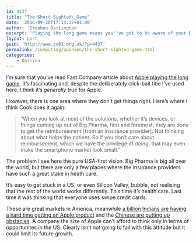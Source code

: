 ```yaml
---
id: 4437
title: "The Short-Sighted\_Game"
date: '2016-09-20T17:14:37+01:00'
author: 'Stephen Darlington'
excerpt: 'Playing the long game means you''ve got to be aware of your blind side.'
layout: post
guid: 'http://www.zx81.org.uk/?p=4437'
permalink: /computing/opinion/the-short-sighted-game.html
categories:
    - Opinion
---
```


I’m sure that you’ve read Fast Company article about [Apple playing the long game](http://www.fastcompany.com/3062090/tim-cooks-apple/playing-the-long-game-inside-tim-cooks-apple). It’s fascinating and, despite the deliberately click-bait title I’ve used here, I think it’s *generally* true for Apple.

However, there is one area where they don’t get things right. Here’s where I think Cook does it again:

> “When you look at most of the solutions, whether it’s devices, or things coming up out of Big Pharma, first and foremost, they are done to get the reimbursement \[from an insurance provider\]. Not thinking about what helps the patient. So if you don’t care about reimbursement, which we have the privilege of doing, that may even make the smartphone market look small.”

The problem I see here the pure USA-first vision. Big Pharma is big all over the world, but there are only a few places where the insurance providers have such a great stake in heath care.

It’s easy to get stuck in a US, or even Silicon Valley, bubble, not realising that the rest of the world works differently. This time it’s health care. Last time it was thinking that everyone uses swipe credit cards.

These are great markets in America, meanwhile [a billion Indians are having a hard time getting an Apple product](http://www.theverge.com/2016/8/5/12385134/apple-india-android-market-share-97-percent) and the [Chinese are putting up obstacles](http://uk.businessinsider.com/apple-china-march-quarter-decline-revenues-services-ban-2016-4?r=US&IR=T). A company the size of Apple can’t afford to think only in terms of opportunites in the US. Clearly isn’t not going to fail with this attitude but it could limit its future growth.